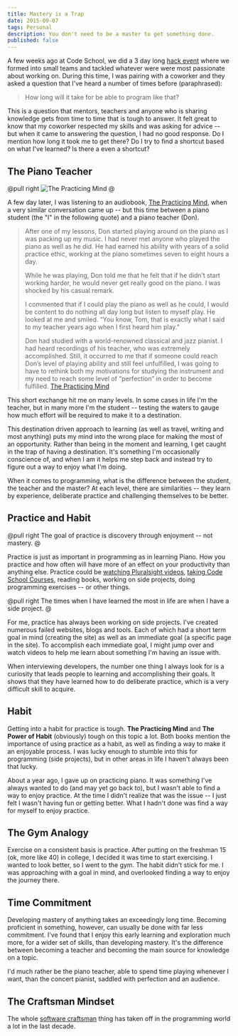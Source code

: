 ```yaml
---
title: Mastery is a Trap
date: 2015-09-07
tags: Personal
description: You don't need to be a master to get something done.
published: false
---
```


A few weeks ago at Code School, we did a 3 day long [hack event](https://www.codeschool.com/blog/2015/09/04/code-school-culture-hack-days/) where we formed into small teams and tackled whatever were were most passionate about working on. During this time, I was pairing with a coworker and they asked a question that I've heard a number of times before (paraphrased):

> How long will it take for be able to program like that?

This is a question that mentors, teachers and anyone who is sharing knowledge gets from time to time that is tough to answer. It felt great to know that my coworker respected my skills and was asking for advice -- but when it came to answering the question, I had no good response. Do I mention how long it took me to get there? Do I try to find a shortcut based on what I've learned? Is there a even a shortcut?

## The Piano Teacher

@pull right
![The Practicing Mind](/images/galleries/books/practicing_mind.jpg)
@

A few day later, I was listening to an audiobook, [The Practicing Mind](/books), when a very similar conversation came up -- but this time between a piano student (the "I" in the following quote) and a piano teacher (Don).

> After one of my lessons, Don started playing around on the piano as I was packing up my music. I had never met anyone who played the piano as well as he did. He had earned his ability with years of a solid practice ethic, working at the piano sometimes seven to eight hours a day.
>
> While he was playing, Don told me that he felt that if he didn’t start working harder, he would never get really good on the piano. I was shocked by his casual remark.
>
> I commented that if I could play the piano as well as he could, I would be content to do nothing all day long but listen to myself play. He looked at me and smiled. “You know, Tom, that is exactly what I said to my teacher years ago when I first heard him play.”
>
> Don had studied with a world-renowned classical and jazz pianist. I had heard recordings of his teacher, who was extremely accomplished. Still, it occurred to me that if someone could reach Don’s level of playing ability and still feel unfulfilled, I was going to have to rethink both my motivations for studying the instrument and my need to reach some level of “perfection” in order to become fulfilled.
[The Practicing Mind](/books)

This short exchange hit me on many levels. In some cases in life I'm the teacher, but in many more I'm the student -- testing the waters to gauge how much effort will be required to make it to a destination.

This destination driven approach to learning (as well as travel, writing and most anything) puts my mind into the wrong place for making the most of an opportunity. Rather than being in the moment and learning, I get caught in the trap of having a destination. It's something I'm occasionally conscience of, and when I am it helps me step back and instead try to figure out a way to enjoy what I'm doing.

When it comes to programming, what is the difference between the student, the teacher and the master? At each level, there are similarities -- they learn by experience, deliberate practice and challenging themselves to be better.

## Practice and Habit

@pull right
The goal of practice is discovery through enjoyment -- not mastery.
@

Practice is just as important in programming as in learning Piano. How you practice and how often will have more of an effect on your productivity than anything else. Practice could be [watching Pluralsight videos](http://pluralsight.com), [taking Code School Courses](https://www.codeschool.com), reading books, working on side projects, doing programming exercises -- or other things.

@pull right
The times when I have learned the most in life are when I have a side project.
@

For me, practice has always been working on side projects. I've created numerous failed websites, blogs and tools. Each of which had a short term goal in mind (creating the site) as well as an immediate goal (a specific page in the site). To accomplish each immediate goal, I might jump over and watch videos to help me learn about something I'm having an issue with.

When interviewing developers, the number one thing I always look for is a curiosity that leads people to learning and accomplishing their goals. It shows that they have learned how to do deliberate practice, which is a very difficult skill to acquire.

## Habit

Getting into a habit for practice is tough. __The Practicing Mind__ and __The Power of Habit__ (obviously) tough on this topic a lot. Both books mention the importance of using practice as a habit, as well as finding a way to make it an enjoyable process. I was lucky enough to stumble into this for programming (side projects), but in other areas in life I haven't always been that lucky.

About a year ago, I gave up on practicing piano. It was something I've always wanted to do (and may yet go back to), but I wasn't able to find a way to enjoy practice. At the time I didn't realize that was the issue -- I just felt I wasn't having fun or getting better. What I hadn't done was find a way for myself to enjoy practice.

## The Gym Analogy

Exercise on a consistent basis is practice. After putting on the freshman 15 (ok, more like 40) in college, I decided it was time to start exercising. I wanted to look better, so I went to the gym. The habit didn't stick for me. I was approaching with a goal in mind, and overlooked finding a way to enjoy the journey there.

## Time Commitment

Developing mastery of anything takes an exceedingly long time. Becoming proficient in something, however, can usually be done with far less commitment. I've found that I enjoy this early learning and exploration much more, for a wider set of skills, than developing mastery. It's the difference between becoming a teacher and becoming the main source for knowledge on a topic.

I'd much rather be the piano teacher, able to spend time playing whenever I want, than the concert pianist, saddled with perfection and an audience.

## The Craftsman Mindset

The whole [software craftsman](https://en.wikipedia.org/wiki/Software_craftsmanship) thing has taken off in the programming world a lot in the last decade.
